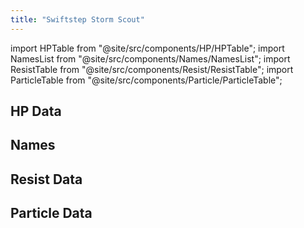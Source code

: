 ```yaml
---
title: "Swiftstep Storm Scout"
---
```


import HPTable from "@site/src/components/HP/HPTable";
import NamesList from "@site/src/components/Names/NamesList";
import ResistTable from "@site/src/components/Resist/ResistTable";
import ParticleTable from "@site/src/components/Particle/ParticleTable";

## HP Data

<HPTable item_key="swiftstepstormscout" data_src="enemy" />

## Names

<NamesList item_key="swiftstepstormscout" data_src="enemy" />

## Resist Data

<ResistTable item_key="swiftstepstormscout" data_src="enemy" />

## Particle Data

<ParticleTable item_key="swiftstepstormscout" data_src="enemy" />